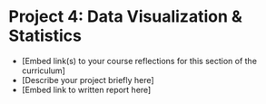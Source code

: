# Project 4: Data Visualization & Statistics

- [Embed link(s) to your course reflections for this section of the curriculum]
- [Describe your project briefly here]
- [Embed link to written report here]
